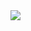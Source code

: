 <!---
- 👋 Hi, I’m @marukeso
- 👀 I’m interested in ...
- 🌱 I’m currently learning ...
- 💞️ I’m looking to collaborate on ...
- 📫 How to reach me ...

marukeso/marukeso is a ✨ special ✨ repository because its `README.md` (this file) appears on your GitHub profile.
You can click the Preview link to take a look at your changes.
--->

<div>
  <!-- <div>
    <a href="https://github.com/anuraghazra/github-readme-stats">
      <img src="https://github-readme-stats.vercel.app/api?username=marukeso&show_icons=true&count_private=true" />
    </a>
  </div> -->
  <div>
    <a href="https://github.com/anuraghazra/github-readme-stats">
      <img src="https://github-readme-stats.vercel.app/api/top-langs/?username=marukeso&layout=compact" />
    </a>
    <!-- <a href="https://github.com/anuraghazra/github-readme-stats">
      <img src="https://github-readme-stats.vercel.app/api/top-langs/?username=marukeso&layout=compact&hide=php,blade,shell&custom_title=Frontend Used Language" />
    </a> -->
  </div>
</div>

